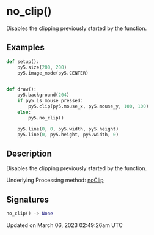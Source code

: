 # no_clip()

Disables the clipping previously started by the [](sketch_clip) function.

## Examples

<div class="example-table">

<div class="example-row"><div class="example-cell-image">

</div><div class="example-cell-code">

```python
def setup():
    py5.size(200, 200)
    py5.image_mode(py5.CENTER)


def draw():
    py5.background(204)
    if py5.is_mouse_pressed:
        py5.clip(py5.mouse_x, py5.mouse_y, 100, 100)
    else:
        py5.no_clip()

    py5.line(0, 0, py5.width, py5.height)
    py5.line(0, py5.height, py5.width, 0)
```

</div></div>

</div>

## Description

Disables the clipping previously started by the [](sketch_clip) function.

Underlying Processing method: [noClip](https://processing.org/reference/noClip_.html)

## Signatures

```python
no_clip() -> None
```

Updated on March 06, 2023 02:49:26am UTC
